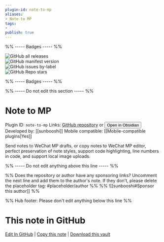 ```yaml
---
plugin-id: note-to-mp
aliases:
- Note to MP
tags: 
- 
publish: true
---
```


%% ----- Badges ----- %%

![GitHub all releases](https://img.shields.io/github/downloads/sunbooshi/note-to-mp/total?color=573E7A&logo=github&style=for-the-badge)   
![GitHub manifest version](https://img.shields.io/github/manifest-json/v/sunbooshi/note-to-mp?color=573E7A&logo=github&style=for-the-badge)   
![GitHub issues by-label](https://img.shields.io/github/issues/sunbooshi/note-to-mp/help%20wanted?color=573E7A&logo=github&style=for-the-badge)   
![GitHub Repo stars](https://img.shields.io/github/stars/sunbooshi/note-to-mp?color=573E7A&logo=github&style=for-the-badge)

%% ----- Badges ----- %%

%% ----- Do not edit this section ----- %%

# Note to MP

Plugin ID: `note-to-mp`
Links: [GitHub repository](https://github.com/sunbooshi/note-to-mp) or [<button id=HH>Open in Obsidian</button>](obsidian://show-plugin?id=note-to-mp)
Developed by: [[sunbooshi]]
Mobile compatible: [[Mobile-compatible plugins|Yes]]

Send notes to WeChat MP drafts, or copy notes to WeChat MP editor, perfect preservation of note styles, support code highlighting, line numbers in code, and support local image uploads.

%% ----- Do not edit anything above this line ----- %% 

%% Does the repository or author have any sponsoring links? Uncomment the next line and add them to the author's note. If they don't, please delete the placeholder tag: #placeholder/author %%
%% ![[sunbooshi#Sponsor this author]] %%

%% Hub footer: Please don't edit anything below this line %%

# This note in GitHub

<span class="git-footer">[Edit In GitHub](https://github.dev/obsidian-community/obsidian-hub/blob/main/02%20-%20Community%20Expansions/02.05%20All%20Community%20Expansions/Plugins/note-to-mp.md "git-hub-edit-note") | [Copy this note](https://raw.githubusercontent.com/obsidian-community/obsidian-hub/main/02%20-%20Community%20Expansions/02.05%20All%20Community%20Expansions/Plugins/note-to-mp.md "git-hub-copy-note") | [Download this vault](https://github.com/obsidian-community/obsidian-hub/archive/refs/heads/main.zip "git-hub-download-vault") </span>
